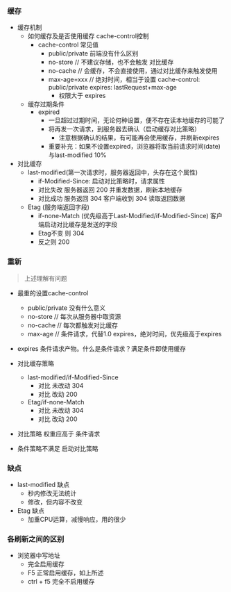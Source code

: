 ### 缓存
+ 缓存机制
    + 如何缓存及是否使用缓存 cache-control控制
        + cache-control 常见值
            + public/private 前端没有什么区别
            + no-store // 不建议存储，也不会触发 对比缓存
            + no-cache // 会缓存，不会直接使用，通过对比缓存来触发使用
            + max-age=xxx // 绝对时间，相当于设置 cache-control: public/private expires: lastRequest+max-age
                + 权限大于 expires
    + 缓存过期条件
        + expired
            + 一旦超过过期时间，无论何种设置，便不存在读本地缓存的可能了
            + 将再发一次请求，到服务器去确认（启动缓存对比策略）
                + 注意根据确认的结果，有可能再会使用缓存，并刷新expires
            + 重要补充：如果不设置expired，浏览器将取当前请求时间(date)与last-modified 10%
+ 对比缓存
    + last-modified(第一次请求时，服务器返回中，头存在这个属性)
        + if-Modified-Since: 启动对比策略时，请求属性
        + 对比失改 服务器返回 200 并重发数据，刷新本地缓存
        + 对比成功 服务返回 304 客户端收到 304 读取返回数据
    + Etag (服务端返回字段)
        + if-none-Match (优先级高于Last-Modified/if-Modified-Since) 客户端启动对比缓存是发送的字段
        + Etag不变 则 304
        + 反之则 200
        
        
### 重新
> 上述理解有问题
+ 最重的设置cache-control
    + public/private 没有什么意义
    + no-store // 每次从服务器中取资源
    + no-cache // 每次都触发对比缓存
    + max-age // 条件请求，代替1.0 expires，绝对时间，优先级高于expires
+ expires 条件请求产物。什么是条件请求？满足条件即使用缓存

+ 对比缓存策略
    + last-modified/if-Modified-Since
        + 对比 未改动 304
        + 对比 改动 200
    + Etag/if-none-Match
        + 对比 未改动 304
        + 对比 改动 200
+ 对比策略 权重应高于 条件请求
+ 条件策略不满足 启动对比策略

### 缺点
+ last-modified 缺点
    + 秒内修改无法统计
    + 修改，但内容不改变
+ Etag 缺点
    + 加重CPU运算，减慢响应，用的很少
    
### 各刷新之间的区别
+ 浏览器中写地址
    + 完全启用缓存
    + F5 正常启用缓存，如上所述
    + ctrl + f5 完全不启用缓存
    
    